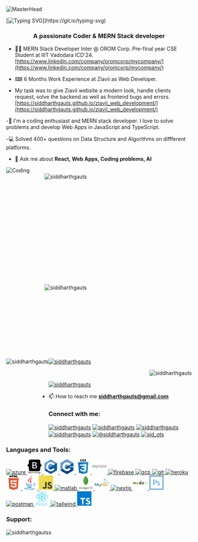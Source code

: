 ![MasterHead](https://dochub.com/siddharthgauts/7vA0q9lw2A0Db2GVPDNOxd/new-sid-jpg?dt=vdsryQpszqGpHAKvy1hb)

[![Typing SVG](https://readme-typing-svg.demolab.com?font=&size=35&pause=5000&width=500&lines=Hi%F0%9F%91%8B+there,+I'm+Siddharth!)](https://git.io/typing-svg)


<h3 align="center">A passionate Coder & MERN Stack developer</h3>

- 🧑‍💻 MERN Stack Developer Inter @ OROM Corp. Pre-final year CSE Student at IIIT Vadodara ICD'24. [https://www.linkedin.com/company/oromcorp/mycompany/](https://www.linkedin.com/company/oromcorp/mycompany/)

- ⌨ 6 Months Work Experience at Ziavii as Web Developer. 
- My task was to give Ziavii website a modern look, handle clients request, solve the backend as well as frontend bugs and errors. [https://siddharthgauts.github.io/ziavii_web_development/](https://siddharthgauts.github.io/ziavii_web_development/)

-🤖 I'm a coding enthusiast and MERN stack developer. I love to solve problems and develop Web Apps in JavaScript and TypeScript.

-💻 Solved 400+ questions on Data Structure and Algorithms on diffferent platforms.

- 💬 Ask me about **React, Web Apps, Coding problems, AI**

<img align="left" alt="Coding" width="1000" src="https://i.imgur.com/Gj3MtZq.gif">

<p><img align="right"  width="400" height="300" src="https://github-readme-stats.vercel.app/api/top-langs?username=siddharthgauts&show_icons=true&locale=en&layout=compact" alt="siddharthgauts" /></p>

<p><img align="right"  width="400" height="200" src="https://github-readme-streak-stats.herokuapp.com/?user=siddharthgauts&" alt="siddharthgauts" /></p>




<p>&nbsp;<img align="left" height="200" src="https://github-readme-stats.vercel.app/api?username=siddharthgauts&show_icons=true&locale=en" alt="siddharthgauts" /></p>

<p align="left"> <a href="https://github.com/ryo-ma/github-profile-trophy"><img src="https://github-profile-trophy.vercel.app/?username=siddharthgauts" alt="siddharthgauts" /></a> </p>

<p align="right"> <img src="https://komarev.com/ghpvc/?username=siddharthgauts&label=Profile%20views&color=0e75b6&style=flat" alt="siddharthgauts" /> </p>


<p align="left"> <a href="https://twitter.com/siddharthgauts" target="blank"><img src="https://img.shields.io/twitter/follow/siddharthgauts?logo=twitter&style=for-the-badge" alt="siddharthgauts" /></a> </p>

- 📫 How to reach me **siddharthgauts@gmail.com**

<h3 align="left">Connect with me:</h3>
<p align="left">
<a href="https://dev.to/siddharthgauts" target="blank"><img align="center" src="https://raw.githubusercontent.com/rahuldkjain/github-profile-readme-generator/master/src/images/icons/Social/devto.svg" alt="siddharthgauts" height="30" width="40" /></a>
<a href="https://twitter.com/siddharthgauts" target="blank"><img align="center" src="https://raw.githubusercontent.com/rahuldkjain/github-profile-readme-generator/master/src/images/icons/Social/twitter.svg" alt="siddharthgauts" height="30" width="40" /></a>
<a href="https://linkedin.com/in/siddharthgauts" target="blank"><img align="center" src="https://raw.githubusercontent.com/rahuldkjain/github-profile-readme-generator/master/src/images/icons/Social/linked-in-alt.svg" alt="siddharthgauts" height="30" width="40" /></a>
<a href="https://instagram.com/siddharthgauts" target="blank"><img align="center" src="https://raw.githubusercontent.com/rahuldkjain/github-profile-readme-generator/master/src/images/icons/Social/instagram.svg" alt="siddharthgauts" height="30" width="40" /></a>
<a href="https://medium.com/@siddharthgauts" target="blank"><img align="center" src="https://raw.githubusercontent.com/rahuldkjain/github-profile-readme-generator/master/src/images/icons/Social/medium.svg" alt="@siddharthgauts" height="30" width="40" /></a>
<a href="https://www.leetcode.com/sid_gts" target="blank"><img align="center" src="https://raw.githubusercontent.com/rahuldkjain/github-profile-readme-generator/master/src/images/icons/Social/leet-code.svg" alt="sid_gts" height="30" width="40" /></a>
</p>

<h3 align="left">Languages and Tools:</h3>
<p align="left"> <a href="https://azure.microsoft.com/en-in/" target="_blank" rel="noreferrer"> <img src="https://www.vectorlogo.zone/logos/microsoft_azure/microsoft_azure-icon.svg" alt="azure" width="40" height="40"/> </a> <a href="https://getbootstrap.com" target="_blank" rel="noreferrer"> <img src="https://raw.githubusercontent.com/devicons/devicon/master/icons/bootstrap/bootstrap-plain-wordmark.svg" alt="bootstrap" width="40" height="40"/> </a> <a href="https://www.cprogramming.com/" target="_blank" rel="noreferrer"> <img src="https://raw.githubusercontent.com/devicons/devicon/master/icons/c/c-original.svg" alt="c" width="40" height="40"/> </a> <a href="https://www.w3schools.com/cpp/" target="_blank" rel="noreferrer"> <img src="https://raw.githubusercontent.com/devicons/devicon/master/icons/cplusplus/cplusplus-original.svg" alt="cplusplus" width="40" height="40"/> </a> <a href="https://www.w3schools.com/css/" target="_blank" rel="noreferrer"> <img src="https://raw.githubusercontent.com/devicons/devicon/master/icons/css3/css3-original-wordmark.svg" alt="css3" width="40" height="40"/> </a> <a href="https://expressjs.com" target="_blank" rel="noreferrer"> <img src="https://raw.githubusercontent.com/devicons/devicon/master/icons/express/express-original-wordmark.svg" alt="express" width="40" height="40"/> </a> <a href="https://firebase.google.com/" target="_blank" rel="noreferrer"> <img src="https://www.vectorlogo.zone/logos/firebase/firebase-icon.svg" alt="firebase" width="40" height="40"/> </a> <a href="https://cloud.google.com" target="_blank" rel="noreferrer"> <img src="https://www.vectorlogo.zone/logos/google_cloud/google_cloud-icon.svg" alt="gcp" width="40" height="40"/> </a> <a href="https://git-scm.com/" target="_blank" rel="noreferrer"> <img src="https://www.vectorlogo.zone/logos/git-scm/git-scm-icon.svg" alt="git" width="40" height="40"/> </a> <a href="https://heroku.com" target="_blank" rel="noreferrer"> <img src="https://www.vectorlogo.zone/logos/heroku/heroku-icon.svg" alt="heroku" width="40" height="40"/> </a> <a href="https://www.w3.org/html/" target="_blank" rel="noreferrer"> <img src="https://raw.githubusercontent.com/devicons/devicon/master/icons/html5/html5-original-wordmark.svg" alt="html5" width="40" height="40"/> </a> <a href="https://www.java.com" target="_blank" rel="noreferrer"> <img src="https://raw.githubusercontent.com/devicons/devicon/master/icons/java/java-original.svg" alt="java" width="40" height="40"/> </a> <a href="https://developer.mozilla.org/en-US/docs/Web/JavaScript" target="_blank" rel="noreferrer"> <img src="https://raw.githubusercontent.com/devicons/devicon/master/icons/javascript/javascript-original.svg" alt="javascript" width="40" height="40"/> </a> <a href="https://www.mathworks.com/" target="_blank" rel="noreferrer"> <img src="https://upload.wikimedia.org/wikipedia/commons/2/21/Matlab_Logo.png" alt="matlab" width="40" height="40"/> </a> <a href="https://www.mongodb.com/" target="_blank" rel="noreferrer"> <img src="https://raw.githubusercontent.com/devicons/devicon/master/icons/mongodb/mongodb-original-wordmark.svg" alt="mongodb" width="40" height="40"/> </a> <a href="https://www.mysql.com/" target="_blank" rel="noreferrer"> <img src="https://raw.githubusercontent.com/devicons/devicon/master/icons/mysql/mysql-original-wordmark.svg" alt="mysql" width="40" height="40"/> </a> <a href="https://nextjs.org/" target="_blank" rel="noreferrer"> <img src="https://cdn.worldvectorlogo.com/logos/nextjs-2.svg" alt="nextjs" width="40" height="40"/> </a> <a href="https://nodejs.org" target="_blank" rel="noreferrer"> <img src="https://raw.githubusercontent.com/devicons/devicon/master/icons/nodejs/nodejs-original-wordmark.svg" alt="nodejs" width="40" height="40"/> </a> <a href="https://www.photoshop.com/en" target="_blank" rel="noreferrer"> <img src="https://raw.githubusercontent.com/devicons/devicon/master/icons/photoshop/photoshop-line.svg" alt="photoshop" width="40" height="40"/> </a> <a href="https://postman.com" target="_blank" rel="noreferrer"> <img src="https://www.vectorlogo.zone/logos/getpostman/getpostman-icon.svg" alt="postman" width="40" height="40"/> </a> <a href="https://reactjs.org/" target="_blank" rel="noreferrer"> <img src="https://raw.githubusercontent.com/devicons/devicon/master/icons/react/react-original-wordmark.svg" alt="react" width="40" height="40"/> </a>  <a href="https://tailwindcss.com/" target="_blank" rel="noreferrer"> <img src="https://www.vectorlogo.zone/logos/tailwindcss/tailwindcss-icon.svg" alt="tailwind" width="40" height="40"/> </a> <a href="https://www.typescriptlang.org/" target="_blank" rel="noreferrer"> <img src="https://raw.githubusercontent.com/devicons/devicon/master/icons/typescript/typescript-original.svg" alt="typescript" width="40" height="40"/> </a> </p>

<h3 align="left">Support:</h3>
<p><a href="https://www.buymeacoffee.com/siddharthgautss"> <img align="left" src="https://cdn.buymeacoffee.com/buttons/v2/default-yellow.png" height="50" width="210" alt="siddharthgautss" /></a></p><br><br>





